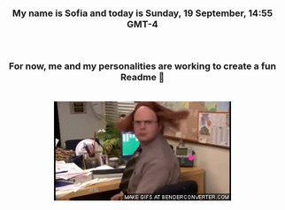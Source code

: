 


<div align="center">
<h3 >My name is Sofia and today is Sunday, 19 September, 14:55 GMT-4</h3><br>
<h3 >For now, me and my personalities are working to create a fun Readme 👋
</h3><br>
<img src='img/dwight.gif' alt='working...'/>
</div>

